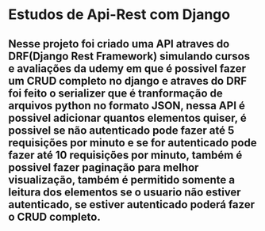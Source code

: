 # Estudos de Api-Rest com Django

## Nesse projeto foi criado uma API atraves do DRF(Django Rest Framework) simulando cursos e avaliações da udemy em que é possivel fazer um CRUD completo no django e atraves do DRF foi feito o serializer que é tranformação de arquivos python no formato JSON, nessa API é possivel adicionar quantos elementos quiser, é possivel se não autenticado pode fazer até 5 requisições por minuto e se for autenticado pode fazer até 10 requisições por minuto, também é possivel fazer paginação para melhor visualização, também é permitido somente a leitura dos elementos se o usuario não estiver autenticado, se estiver autenticado poderá fazer o CRUD completo.
